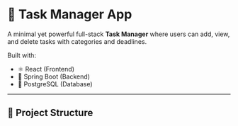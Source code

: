 # 📝 Task Manager App

A minimal yet powerful full-stack **Task Manager** where users can add, view, and delete tasks with categories and deadlines.

Built with:
- ⚛️ React (Frontend)
- 🌱 Spring Boot (Backend)
- 🐘 PostgreSQL (Database)

---

## 📁 Project Structure


